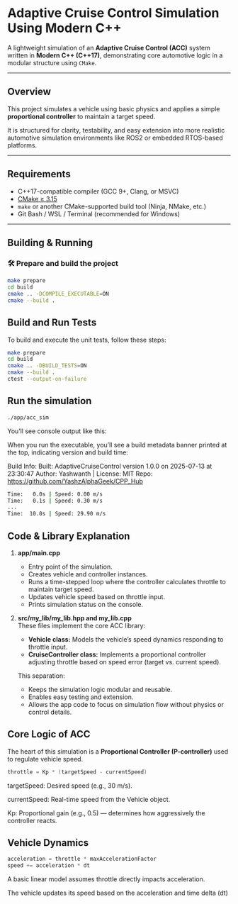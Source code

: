 #  Adaptive Cruise Control Simulation Using Modern C++ 

A lightweight simulation of an **Adaptive Cruise Control (ACC)** system written in **Modern C++ (C++17)**, demonstrating core automotive logic in a modular structure using `CMake`.

---

##  Overview

This project simulates a vehicle using basic physics and applies a simple **proportional controller** to maintain a target speed.

It is structured for clarity, testability, and easy extension into more realistic automotive simulation environments like ROS2 or embedded RTOS-based platforms.

---

##  Requirements

- C++17-compatible compiler (GCC 9+, Clang, or MSVC)
- [CMake ≥ 3.15](https://cmake.org/)
- `make` or another CMake-supported build tool (Ninja, NMake, etc.)
- Git Bash / WSL / Terminal (recommended for Windows)

---

##  Building & Running

### 🛠 Prepare and build the project

```bash
make prepare
cd build
cmake .. -DCOMPILE_EXECUTABLE=ON
cmake --build .
```

##  Build and Run Tests

To build and execute the unit tests, follow these steps:

```bash
make prepare
cd build
cmake .. -DBUILD_TESTS=ON
cmake --build .
ctest --output-on-failure
```

##  Run the simulation

```bash
./app/acc_sim
```

You’ll see console output like this:

When you run the executable, you’ll see a build metadata banner printed at the top, indicating version and build time:

Build Info:
Built: AdaptiveCruiseControl version 1.0.0 on 2025-07-13 at 23:30:47
Author: Yashwanth | License: MIT
Repo: https://github.com/YashzAlphaGeek/CPP_Hub


```bash
Time:   0.0s | Speed: 0.00 m/s
Time:   0.1s | Speed: 0.30 m/s
...
Time:  10.0s | Speed: 29.90 m/s
```

##  Code & Library Explanation

1. **app/main.cpp**  
   - Entry point of the simulation.  
   - Creates vehicle and controller instances.  
   - Runs a time-stepped loop where the controller calculates throttle to maintain target speed.  
   - Updates vehicle speed based on throttle input.  
   - Prints simulation status on the console.  

2. **src/my_lib/my_lib.hpp and my_lib.cpp**  
   These files implement the core ACC library:  

   - **Vehicle class:** Models the vehicle’s speed dynamics responding to throttle input.  
   - **CruiseController class:** Implements a proportional controller adjusting throttle based on speed error (target vs. current speed).  

   This separation:  
   - Keeps the simulation logic modular and reusable.  
   - Enables easy testing and extension.  
   - Allows the app code to focus on simulation flow without physics or control details.  

##  Core Logic of ACC

The heart of this simulation is a **Proportional Controller (P-controller)** used to regulate vehicle speed.

```cpp
throttle = Kp * (targetSpeed - currentSpeed)
```

targetSpeed: Desired speed (e.g., 30 m/s).

currentSpeed: Real-time speed from the Vehicle object.

Kp: Proportional gain (e.g., 0.5) — determines how aggressively the controller reacts.

## Vehicle Dynamics

```cpp
acceleration = throttle * maxAccelerationFactor
speed += acceleration * dt
```

A basic linear model assumes throttle directly impacts acceleration.

The vehicle updates its speed based on the acceleration and time delta (dt)